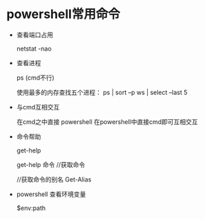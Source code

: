 # powershell常用命令

- 查看端口占用

    netstat -nao

- 查看进程 

    ps (cmd不行)
    
    使用最多的内存查找五个进程： 
    ps | sort –p ws | select –last 5

- 与cmd互相交互

    在cmd之中直接 powershell 
    在powershell中直接cmd即可互相交互

- 命令帮助

    get-help

    get-help 命令 //获取命令

    //获取命令的别名
    Get-Alias 

- powershell 查看环境变量

    $env:path

